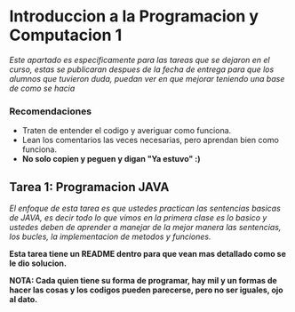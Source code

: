 # Introduccion a la Programacion y Computacion 1

_Este apartado es especificamente para las tareas que se dejaron en el curso, estas se publicaran despues de la fecha de entrega para que los alumnos que tuvieron duda, puedan ver en que mejorar teniendo una base de como se hacia_

### Recomendaciones
- Traten de entender el codigo y averiguar como funciona.
- Lean los comentarios las veces necesarias, pero aprendan bien como funciona.
- **No solo copien y peguen y digan "Ya estuvo" :)**

## Tarea 1: Programacion JAVA
_El enfoque de esta tarea es que ustedes practican las sentencias basicas de JAVA, es decir todo lo que vimos en la primera clase es lo basico y ustedes deben de aprender a manejar de la mejor manera las sentencias, los bucles, la implementacion de metodos y funciones._

**Esta tarea tiene un README dentro para que vean mas detallado como se le dio solucion.**

**NOTA: Cada quien tiene su forma de programar, hay mil y un formas de hacer las cosas y los codigos pueden parecerse, pero no ser iguales, ojo al dato.**